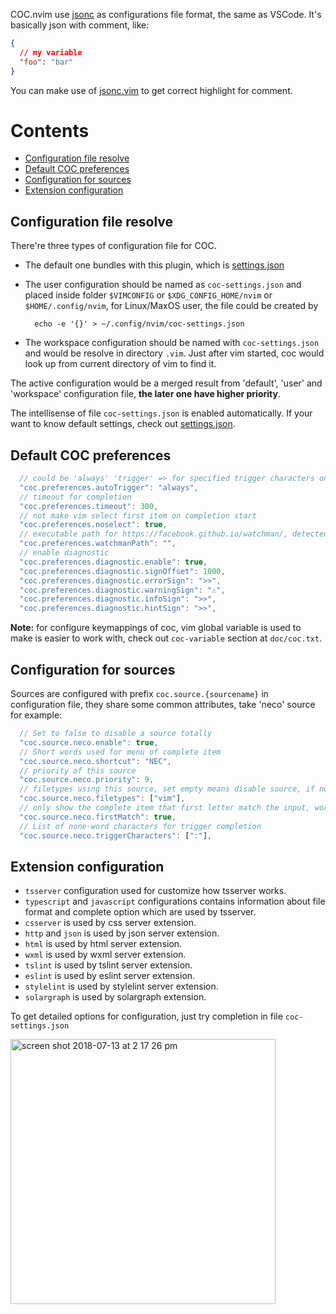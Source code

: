 COC.nvim use [jsonc](https://code.visualstudio.com/docs/languages/json) as configurations file format, the same as VSCode.
It's basically json with comment, like:

``` json
{
  // my variable
  "foo": "bar"
}
```

You can make use of [jsonc.vim](https://github.com/chemzqm/jsonc.vim) to get correct highlight for comment.

# Contents

* [Configuration file resolve](#configuration-file-resolve)
* [Default COC preferences](#default-coc-preferences)
* [Configuration for sources](#configuration-for-sources)
* [Extension configuration](#extension-configuration)

## Configuration file resolve

There're three types of configuration file for COC.

* The default one bundles with this plugin, which is [settings.json](https://github.com/neoclide/coc.nvim/blob/master/settings.json)

* The user configuration should be named as `coc-settings.json` and placed inside folder `$VIMCONFIG` or `$XDG_CONFIG_HOME/nvim` or `$HOME/.config/nvim`, for Linux/MaxOS user, the file could be created by

        echo -e '{}' > ~/.config/nvim/coc-settings.json

* The workspace configuration should be named with `coc-settings.json` and would be resolve in directory `.vim`. Just after vim started, coc would look up from current directory of vim to find it.

The active configuration would be a merged result from 'default', 'user' and 'workspace' configuration file, **the later one have higher priority**.

The intellisense of file `coc-settings.json` is enabled automatically. If your want to know default settings, check out [settings.json](https://github.com/neoclide/coc.nvim/blob/master/settings.json).

## Default COC preferences

``` js
  // could be 'always' 'trigger' => for specified trigger characters only 'none'
  "coc.preferences.autoTrigger": "always",
  // timeout for completion
  "coc.preferences.timeout": 300,
  // not make vim select first item on completion start
  "coc.preferences.noselect": true,
  // executable path for https://facebook.github.io/watchman/, detected from $PATH by default
  "coc.preferences.watchmanPath": "",
  // enable diagnostic
  "coc.preferences.diagnostic.enable": true,
  "coc.preferences.diagnostic.signOffset": 1000,
  "coc.preferences.diagnostic.errorSign": ">>",
  "coc.preferences.diagnostic.warningSign": "⚠",
  "coc.preferences.diagnostic.infoSign": ">>",
  "coc.preferences.diagnostic.hintSign": ">>",
``` 

**Note:** for configure keymappings of coc, vim global variable is used to make is easier to work with, check out `coc-variable` section at `doc/coc.txt`.

## Configuration for sources

Sources are configured with prefix `coc.source.{sourcename}` in configuration file, they share some common attributes, take 'neco' source for example:

``` js
  // Set to false to disable a source totally
  "coc.source.neco.enable": true,
  // Short words used for menu of complete item
  "coc.source.neco.shortcut": "NEC",
  // priority of this source
  "coc.source.neco.priority": 9,
  // filetypes using this source, set empty means disable source, if not defined, it works for all filetypes
  "coc.source.neco.filetypes": ["vim"],
  // only show the complete item that first letter match the input, works for vim source only.
  "coc.source.neco.firstMatch": true,
  // List of none-word characters for trigger completion
  "coc.source.neco.triggerCharacters": [":"],
```

## Extension configuration

* `tsserver` configuration used for customize how tsserver works.
* `typescript` and `javascript` configurations contains information about file format and complete option which are used by tsserver.
* `csserver` is used by css server extension.
* `http` and `json` is used by json server extension.
* `html` is used by html server extension.
* `wxml` is used by wxml server extension.
* `tslint` is used by tslint server extension.
* `eslint` is used by eslint server extension.
* `stylelint` is used by stylelint server extension. 
* `solargraph` is used by solargraph extension.

To get detailed options for configuration, just try completion in file `coc-settings.json`

<img width="424" alt="screen shot 2018-07-13 at 2 17 26 pm" src="https://user-images.githubusercontent.com/251450/42675689-c9eb04e2-86a7-11e8-94b8-792f247a7394.png">

